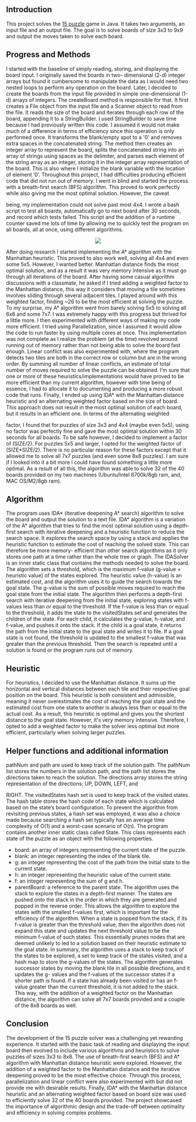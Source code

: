 ## Introduction
This project solves the [15 puzzle](https://en.wikipedia.org/wiki/15_Puzzle) game in Java. It takes two arguments, an input file and an output file. The goal is to solve boards of size 3x3 to 9x9 and output the moves taken to solve each board.
## Progress and Methods
I started with the baseline of simply reading, storing, and displaying the board input. I originally saved the boards in two- dimensional (2-d) integer arrays but found it cumbersome to manipulate the data as I would need two nested loops to perform any operation on the board. Later, I decided to create the boards from the input file provided in simple one-dimensional (1-d) arrays of integers. The createBoard method is responsible for that. It first creates a File object from the input file and a Scanner object to read from the file. It reads the size of the board and iterates through each row of the board, appending it to a StringBuilder. I used StringBuilder to save time because I had previously written this code. I assumed it would not make much of a difference in terms of efficiency since this operation is only performed once. It transforms the blank/empty spot to a '0' and removes extra spaces in the concatenated string. The method then creates an integer array to represent the board, splits the concatenated string into an array of strings using spaces as the delimiter, and parses each element of the string array as an integer, storing it in the integer array representation of the board. This is also where I initialize the blank variable with the location of element ‘0’.
Throughout this project, I had difficulties producing efficient code that did not run out of memory. I went in blind and started the process with a breath-first search (BFS) algorithm. This proved to work perfectly while also giving me the most optimal solution. However, the caveat
 
being, my implementation could not solve past most 4x4. I wrote a bash script to test all boards, automatically go to next board after 30 seconds, and record which tests failed. This script and the addition of a runtime counter saved me lots of time by allowing me to quickly test the program on all boards, all at once, using different algorithms.
<p align="center">
  <img src="https://github.com/MurkyPuma/FifteenPuzzleSolver/assets/74885743/f03ab45f-ff8d-45db-b4af-6a0f6add2955" />
</p>


After doing research I started implementing the A* algorithm with the Manhattan heuristic. This proved to also work well, solving all 4x4 and even some 5x5. However, I wanted better. Manhattan distance finds the most optimal solution, and as a result it was very memory intensive as it must go through all iterations of the board. After having some casual algorithm discussions with a classmate, he asked if I tried adding a weighted factor to the Manhattan distance, this way it considers that moving a tile sometimes involves sliding through several adjacent tiles. I played around with this weighted factor, finding ~26 to be the most efficient at solving the puzzle. To my surprise, my A* algorithm went from barely solving 5x5 to solving all 6x6 and some 7x7. I was extremely happy with this progress but thrived for a little more.
I then experimented with different ways of making my code more efficient. I tried using Parallelization, since I assumed it would allow the code to run faster by using multiple cores at once. This implementation was not complete as I realize the problem (at the time) revolved around running out of memory rather than not being able to solve the board fast enough. Linear conflict was also experimented with, where the program detects two tiles are both in the correct row or column but are in the wrong order. By summing all number of linear conflicts, an estimate of total number of moves required to solve the puzzle can be obtained. I’m sure that one or more of these heuristics/implementations would have proved to be more efficient than my current algorithm, however with time being of essence, I had to allocate it to documenting and producing a more robust code that runs.
Finally, I ended up using IDA* with the Manhattan distance heuristic and an alternating weighted factor based on the size of board. This approach does not result in the most optimal solution of each board, but it results in an efficient one. In terms of the alternating weighted
 
factor, I found that for puzzles of size 3x3 and 4x4 (maybe even 5x5), using no factor was perfectly fine and gave the most optimal solution within 30 seconds for all boards. To be safe however, I decided to implement a factor of (SIZE/2). For puzzles 5x5 and larger, I opted for the weighted factor of (SIZE*SIZE/2). There is no particular reason for these factors except that it allowed me to solve all 7x7 puzzles (and even some 8x8 puzzles). I am sure if I looked into it a bit more I could have found something a little more optimal. As a result of all this, the algorithm was able to solve 32 of the 40 boards provided on my two machines (Ubuntu/Intel 6700k/8gb ram, and, MAC OS/M2/8gb ram).
## Algorithm
The program uses IDA* (iterative deepening A* search) algorithm to solve the board and output the solution to a text file. IDA* algorithm is a variation of the A* algorithm that tries to find the most optimal solution using a depth-first search with iterative deepening and a heuristic function to reduce the search space. It explores the search space by using a stack and applies the heuristic function to estimate the cost of reaching the solved state. This can therefore be more memory- efficient than other search algorithms as it only stores one path at a time rather than the whole tree or graph.
The IDASolver is an inner static class that contains the methods needed to solve the board. The algorithm sets a threshold, which is the maximum f-value (g-value + heuristic value) of the states explored. The heuristic value (h-value) is an estimated cost, and the algorithm uses it to guide the search towards the goal state. The g-value is the sum of possible moves required to reach the goal state from the initial state.
The algorithm then performs a depth-first search with iterative deepening from the initial state, exploring states with f-values less than or equal to the threshold. If the f-value is less than or equal to the threshold, it adds the state to the visitedStates set and generates the children of the state. For each child, it calculates the g-value, h-value, and f-value, and pushes it onto the stack. If the child is a goal state, it returns the path from the initial state to the goal state and writes it to file. If a goal state is not found, the threshold is updated to the smallest f-value that was greater than the previous threshold. Then the search is repeated until a solution is found or the program runs out of memory.
## Heuristic
For heuristics, I decided to use the Manhattan distance. It sums up the horizontal and vertical distances between each tile and their respective goal position on the board. This heuristic is both consistent and admissible, meaning it never overestimates the cost of reaching the goal state and the estimated cost from one state to another is always less than or equal to the actual cost. As a result, this heuristic is optimal and gives you the shortest distance to the goal state. However, it's very memory intensive. Therefore, I opted to add a weighted factor to make the solver less optimal but more efficient, particularly when solving larger puzzles.
## Helper functions and additional information
pathNum and path are used to keep track of the solution path. The pathNum list stores the numbers in the solution path, and the path list stores the directions taken to reach the solution. The directions array stores the string representation of the directions: UP, DOWN, LEFT, and

RIGHT. The visitedStates hash set is used to keep track of the visited states. The hash table stores the hash code of each state which is calculated based on the state’s board configuration. To prevent the algorithm from revisiting previous states, a hash set was employed, it was also a choice made because searching a hash set typically has an average time complexity of O(1) and a worst-case scenario of O(n).
The program contains another inner static class called State. This class represents each state of the puzzle as an object with the following properties.
- board: an array of integers representing the current state of the puzzle.
- blank: an integer representing the index of the blank tile.
- g: an integer representing the cost of the path from the initial state to the current state.
- h: an integer representing the heuristic value of the current state.
- f: an integer representing the sum of g and h.
- parentBoard: a reference to the parent state.
The algorithm uses the stack to explore the states in a depth-first manner. The states are pushed onto the stack in the order in which they are generated and popped in the reverse order. This allows the algorithm to explore the states with the smallest f-values first, which is important for the efficiency of the algorithm. When a state is popped from the stack, if its f-value is greater than the threshold value, then the algorithm does not expand this state and updates the next threshold value to be the minimum f-value of such states. This essentially prunes nodes that are deemed unlikely to led to a solution based on their heuristic estimate to the goal state.
In summary, the algorithm uses a stack to keep track of the states to be explored, a set to keep track of the states visited, and a hash map to store the g-values of the states. The algorithm generates successor states by moving the blank tile in all possible directions, and it updates the g- values and the f-values of the successor states if a shorter path is found. If a state has already been visited or has an f-value greater than the current threshold, it is not added to the stack. This way, with the addition of a weighted factor on the Manhattan distance, the algorithm can solve all 7x7 boards provided and a couple of the 8x8 boards as well.
## Conclusion
The development of the 15 puzzle solver was a challenging yet rewarding experience. It started with the basic task of reading and displaying the input board then evolved to include various algorithms and heuristics to solve puzzles of sizes 3x3 to 8x8. The use of breath-first search (BFS) and A* algorithm with Manhattan distance heuristic were explored. However, the addition of a weighted factor to the Manhattan distance and the iterative deepening proved to be the most effective choice. Through this process, parallelization and linear conflict were also experimented with but did not provide me with desirable results. Finally, IDA* with the Manhattan distance heuristic and an alternating weighted factor based on board size was used to efficiently solve 32 of the 40 boards provided. The project showcased the importance of algorithmic design and the trade-off between optimality and efficiency in solving complex problems.
